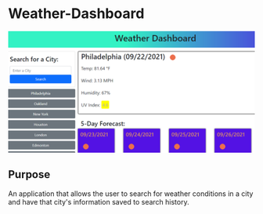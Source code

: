 # Weather-Dashboard

![It's always a good idea to know the weather in your city!](./assets/images/weather_dash_img1.PNG)

## Purpose
An application that allows the user to search for weather conditions in a city and have that city's information saved to search history.
